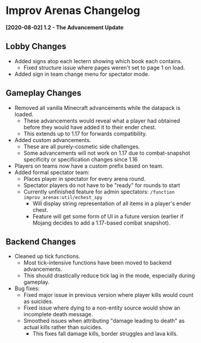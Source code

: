 # Improv Arenas Changelog
**[2020-08-02] 1.2 - The Advancement Update**

## Lobby Changes
- Added signs atop each lectern showing which book each contains.
  - Fixed structure issue where pages weren't set to page 1 on load. 
- Added sign in team change menu for spectator mode.

## Gameplay Changes
- Removed all vanilla Minecraft advancements while the datapack is loaded.
  - These advancements would reveal what a player had obtained before they would have added it to their ender chest.
  - This extends up to 1.17 for forwards compatibility.
- Added custom advancements.
  - These are all purely-cosmetic side challenges.
  - Some advancements will not work on 1.17 due to combat-snapshot specificity or specification changes since 1.16
- Players on teams now have a custom prefix based on team.
- Added formal spectator team:
  - Places player in spectator for every arena round.
  - Spectator players do not have to be "ready" for rounds to start
  - Currently unfinished feature for admin spectators: `/function improv_arenas:util/echest_spy` 
    - Will display string representation of all items in a player's ender chest.
    - Feature will get some form of UI in a future version (earlier if Mojang decides to add a 1.17-based combat snapshot).

## Backend Changes
- Cleaned up tick functions.
  - Most tick-intensive functions have been moved to backend advancements.
  - This should drastically reduce tick lag in the mode, especially during gameplay.
- Bug fixes:
  - Fixed major issue in previous version where player kills would count as suicides.
  - Fixed issue where dying to a non-entity source would show an incomplete death message.
  - Smoothed issues when attributing "damage leading to death" as actual kills rather than suicides.
    - This fixes fall damage kills, border struggles and lava kills.